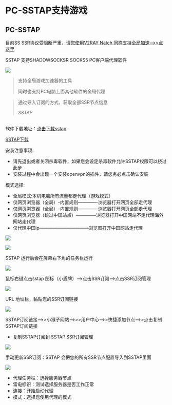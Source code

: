 # PC-SSTAP支持游戏



## PC-SSTAP

目前SS SSR协议受阻断严重，请[您使用V2RAY Natch 同样支持全局加速—–>>点这里](https://ava.shenlejiang.xyz/?docs=%e5%b0%8f%e7%8c%b4%e5%ad%90%e6%95%99%e7%a8%8b/windows/pc-v2ray-netch)

SSTAP 支持SHADOWSOCKSR SOCKS5 PC客户端代理软件

![](https://www.shenlejiang.xyz/wp-content/uploads/2021/08/QQ%E5%9B%BE%E7%89%8720210813191034.png)

> 支持全局游戏加速器的工具
>
> 同时也支持PC电脑上面其他软件的全局代理

> 通过导入订阅的方式，获取全部SSR节点信息
>
> _SSTAP_

\
软件下载地址：[点击下载sstap](http://download.xiaohouzi.club:276/upload/SSTap-beta-setup-1.0.9.7.exe)

[SSTAP下载](https://www.shenlejiang.xyz/upload/SSTap-beta-setup-1.0.9.7e.zip)

安装注意事项:

* 请先退出或者关闭杀毒软件，如果您会设定杀毒软件允许SSTAP权限可以绕过此步
* 安装过程中会出现一个安装openvpn的插件，请您务必点击确认安装

模式选择:

* 全局模式:本机电脑所有流量都走代理（游戏模式）
* 仅网页浏览器（全局）-内置规则————-浏览器打开网页全部走代理
* 仅网页浏览器（全局）-内置规则————-浏览器打开网页全部走代理
* 仅网页浏览器（跳过中国站点）————–浏览器打开中国网站不走代理海外网站走代理
* 仅代理中国ip———————————浏览器打开中国网站走代理

![](https://www.shenlejiang.xyz/wp-content/uploads/2022/01/QQ%E5%9B%BE%E7%89%8720220122091155.png)

![](https://www.shenlejiang.xyz/wp-content/uploads/2022/01/001-2.png)

SSTAP 运行后会在屏幕右下角的任务栏运行

![](https://www.shenlejiang.xyz/wp-content/uploads/2022/01/002-1.png)

鼠标右键点击sstap 图标（小盾牌）—>点击SSR订阅–>点击SSR订阅管理

![](https://www.shenlejiang.xyz/wp-content/uploads/2022/01/003.png)

URL 地址栏，黏贴您的SSR订阅链接

![](https://www.shenlejiang.xyz/wp-content/uploads/2022/01/004-1024x575.png)

SSTAP订阅链接—>>小猴子网站—>>>用户中心—>>快捷添加节点–>>点击复制SSTAP订阅链接

* 复制SSTAP订阅到 SSTAP SSR订阅管理

![](https://www.shenlejiang.xyz/wp-content/uploads/2022/01/05.png)

手动更新SSR订阅：SSTAP 会把您的所有SSR节点配置导入到SSTAP里面

![](https://www.shenlejiang.xyz/wp-content/uploads/2022/01/QQ%E5%9B%BE%E7%89%8720220122092525-1.png)

* 代理任务栏：选择服务器节点
* 雷电标识：测试选择服务器是否工作正常
* 连接：开始启动代理
* 模式：选择您使用代理的模式
